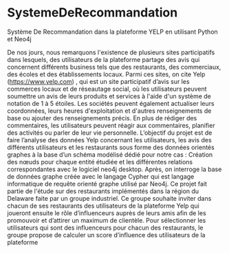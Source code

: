 # SystemeDeRecommandation
Système De Recommandation dans la plateforme YELP en utilisant Python et Neo4j

De nos jours, nous remarquons l'existence de plusieurs sites participatifs dans lesquels, des utilisateurs de la plateforme partage des avis qui 
concernent différents business tels que des restaurants, des commerciaux,
des écoles et des établissements locaux. Parmi ces sites, on cite Yelp
(https://www.yelp.com) , qui est un site participatif d’avis sur les
commerces locaux et de réseautage social, où les utilisateurs peuvent
soumettre un avis de leurs produits et services à l'aide d'un système de
notation de 1 à 5 étoiles. Les sociétés peuvent également actualiser leurs
coordonnées, leurs heures d'exploitation et d'autres renseignements de base
ou ajouter des renseignements précis. En plus de rédiger des
commentaires, les utilisateurs peuvent réagir aux commentaires, planifier
des activités ou parler de leur vie personnelle.
L’objectif du projet est de faire l’analyse des données Yelp concernant les
utilisateurs, les avis des différents utilisateurs et les restaurants sous forme
des données orientés graphes à la base d’un schéma modélisé dédié pour
notre cas : Création des nœuds pour chaque entité étudiée et les différentes
relations correspondantes avec le logiciel neo4j desktop. Après, on
interroge la base de données graphe créée avec le langage Cypher qui est
langage informatique de requête orienté graphe utilisé par Neo4j. Ce projet
fait partie de l'étude sur des restaurants implémentés dans la région du
Delaware faite par un groupe industriel. Ce groupe souhaite inviter dans
chacun de ses restaurants des utilisateurs de la plateforme Yelp qui
joueront ensuite le rôle d’influenceurs auprès de leurs amis afin de les
promouvoir et d’attirer un maximum de clientèle.
Pour sélectionner les utilisateurs qui sont des influenceurs pour chacun des
restaurants, le groupe propose de calculer un score d’influence des
utilisateurs de la plateforme

